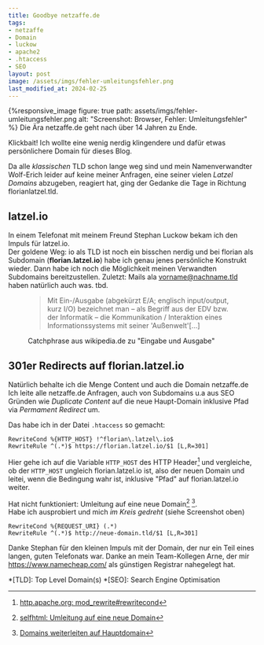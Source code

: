 ```yaml
---
title: Goodbye netzaffe.de
tags:
- netzaffe
- Domain
- luckow
- apache2
- .htaccess
- SEO
layout: post
image: /assets/imgs/fehler-umleitungsfehler.png
last_modified_at: 2024-02-25
---
```

{%responsive_image 
figure: true path: assets/imgs/fehler-umleitungsfehler.png 
alt: "Screenshot: Browser, Fehler: Umleitungsfehler"
%}
Die Ära netzaffe.de geht nach über 14 Jahren zu Ende.
<!--break-->
Klickbait! Ich wollte eine wenig nerdig klingendere 
und dafür etwas persönlichere Domain für dieses Blog.
 
Da alle *klassischen* TLD schon lange weg sind und mein Namenverwandter Wolf-Erich
leider auf keine meiner Anfragen, eine seiner vielen *Latzel Domains* abzugeben, 
reagiert hat, ging der Gedanke die Tage in Richtung florianlatzel.tld. 

## latzel.io

In einem Telefonat mit meinem Freund Stephan Luckow bekam ich den 
Impuls für latzel.io.   
Der goldene Weg: io als TLD ist noch ein bisschen nerdig
und bei florian als Subdomain (**florian.latzel.io**) 
habe ich genau jenes persönliche Konstrukt wieder.
Dann habe ich noch die Möglichkeit meinen Verwandten Subdomains bereitzustellen. 
Zuletzt: Mails ala vorname@nachname.tld haben natürlich auch was. tbd.

<figure>
<blockquote>
Mit Ein-/Ausgabe (abgekürzt E/A; englisch input/output, 
kurz I/O) bezeichnet man – als Begriff aus der EDV bzw. der Informatik – 
die Kommunikation / Interaktion eines Informationssystems mit seiner 'Außenwelt'[...]
</blockquote>
<figcaption>Catchphrase aus wikipedia.de zu &quot;Eingabe und Ausgabe&quot;</figcaption>
</figure>

## 301er Redirects auf florian.latzel.io

Natürlich behalte ich die Menge Content und auch die Domain netzaffe.de
Ich leite alle netzaffe.de Anfragen, auch von Subdomains 
u.a aus SEO Gründen wie *Duplicate Content* auf die neue Haupt-Domain 
inklusive Pfad via *Permament Redirect* um.

Das habe ich in der Datei `.htaccess` so gemacht:

```
RewriteCond %{HTTP_HOST} !^florian\.latzel\.io$
RewriteRule ^(.*)$ https://florian.latzel.io/$1 [L,R=301]
```

Hier gehe ich auf die Variable `HTTP_HOST` des HTTP Header[^doc] 
und vergleiche, ob der `HTTP_HOST` ungleich florian.latzel.io ist,
also der neuen Domain und leitei, wenn die Bedingung wahr ist,
inklusive "Pfad" auf florian.latzel.io weiter.

Hat nicht funktioniert: Umleitung auf eine neue Domain[^red1] [^red2].  
Habe ich ausprobiert und mich *im Kreis gedreht* (siehe Screenshot oben)
```
RewriteCond %{REQUEST_URI} (.*)
RewriteRule ^(.*)$ http://neue-domain.tld/$1 [L,R=301]
```

Danke Stephan für den kleinen Impuls mit der Domain, der nur ein Teil eines langen, guten Telefonats war.
Danke an mein Team-Kollegen Arne, der mir <https://www.namecheap.com/> als günstigen Registrar nahegelegt hat.

[^red1]: [selfhtml: Umleitung auf eine neue Domain](https://wiki.selfhtml.org/wiki/Webserver/htaccess/Umleitungen_mit_mod_rewrite#Umleitung_auf_eine_neue_Domain)
[^red2]: [Domains weiterleiten auf Hauptdomain](https://www.html-seminar.de/domains-weiterleiten-auf-hauptdomain.htm)
[^doc]: [http.apache.org: mod_rewrite#rewritecond](http://httpd.apachie.org/docs/2.4/mod/mod_rewrite.html#rewritecond)

*[TLD]: Top Level Domain(s)
*[SEO]: Search Engine Optimisation
